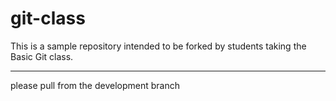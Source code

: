 # git-class
This is a sample repository intended to be forked by students taking the Basic Git class.
***
please pull from the development branch
